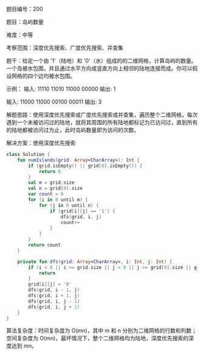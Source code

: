 题目编号：200

题目：岛屿数量

难度：中等

考察范围：深度优先搜索、广度优先搜索、并查集

题干：给定一个由 '1'（陆地）和 '0'（水）组成的的二维网格，计算岛屿的数量。一个岛被水包围，并且通过水平方向或竖直方向上相邻的陆地连接而成。你可以假设网格的四个边均被水包围。

示例：
输入:
11110
11010
11000
00000
输出: 1

输入:
11000
11000
00100
00011
输出: 3

解题思路：使用深度优先搜索或广度优先搜索或并查集，遍历整个二维网格，每次遇到一个未被访问过的陆地，就将其周围的所有陆地都标记为已访问过，直到所有的陆地都被访问过为止，此时岛屿数量即为访问的次数。

解决方案：使用深度优先搜索

```kotlin
class Solution {
    fun numIslands(grid: Array<CharArray>): Int {
        if (grid.isEmpty() || grid[0].isEmpty()) {
            return 0
        }
        val m = grid.size
        val n = grid[0].size
        var count = 0
        for (i in 0 until m) {
            for (j in 0 until n) {
                if (grid[i][j] == '1') {
                    dfs(grid, i, j)
                    count++
                }
            }
        }
        return count
    }

    private fun dfs(grid: Array<CharArray>, i: Int, j: Int) {
        if (i < 0 || i >= grid.size || j < 0 || j >= grid[0].size || grid[i][j] == '0') {
            return
        }
        grid[i][j] = '0'
        dfs(grid, i - 1, j)
        dfs(grid, i + 1, j)
        dfs(grid, i, j - 1)
        dfs(grid, i, j + 1)
    }
}
```

算法复杂度：时间复杂度为 O(mn)，其中 m 和 n 分别为二维网格的行数和列数；空间复杂度为 O(mn)，最坏情况下，整个二维网格均为陆地，深度优先搜索的深度达到 mn。